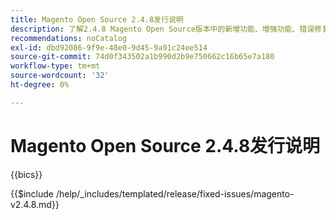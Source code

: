 ```yaml
---
title: Magento Open Source 2.4.8发行说明
description: 了解2.4.8 Magento Open Source版本中的新增功能、增强功能、错误修复和已知问题。
recommendations: noCatalog
exl-id: dbd92086-9f9e-48e0-9d45-9a91c24ee514
source-git-commit: 74d0f343502a1b990d2b9e750662c16b65e7a180
workflow-type: tm+mt
source-wordcount: '32'
ht-degree: 0%

---
```



# Magento Open Source 2.4.8发行说明

{{bics}}

{{$include /help/_includes/templated/release/fixed-issues/magento-v2.4.8.md}}
